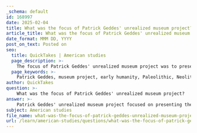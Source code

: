 ```yaml
---
_schema: default
id: 168997
date: 2025-02-04
title: What was the focus of Patrick Geddes' unrealized museum project?
article_title: What was the focus of Patrick Geddes' unrealized museum project?
date_format: MMM DD, YYYY
post_on_text: Posted on
seo:
  title: QuickTakes | American studies
  page_description: >-
    The focus of Patrick Geddes' unrealized museum project was to present the history of early humanity through local antiquities, with an emphasis on the Paleolithic, Neolithic, and Bronze Ages, and to enhance educational experiences through various media, aligning with the cultural goals of the Zionist movement.
  page_keywords: >-
    Patrick Geddes, museum project, early humanity, Paleolithic, Neolithic, Bronze Ages, local antiquities, educational experience, historical narrative, cultural significance, heritage, Zionist movement, Hebrew University, ideological confirmation, public understanding, colonial influences
author: QuickTakes
question: >-
    What was the focus of Patrick Geddes' unrealized museum project?
answer: >-
    Patrick Geddes' unrealized museum project focused on presenting the history of early humanity, specifically the Paleolithic, Neolithic, and Bronze Ages, through local antiquities. His vision included not only the display of these artifacts but also the use of reproductions, figures, friezes, and illustrated guides to enhance the educational experience. Geddes aimed to create a narrative that would reflect the historical and cultural significance of these periods, particularly in the context of the region's heritage.\n\nInvited to Jerusalem by the Zionist Commission in 1919, Geddes was also involved in planning the Hebrew University on Mount Scopus and served as a consultant for the Mandatory government of Jerusalem. His proposed museum was intended to serve as a means of cultural affirmation and education, aligning with the broader ideological goals of the Zionist movement during that period. This project illustrates how museums can act as sites of ideological confirmation, shaping public understanding of history and culture under colonial influences.
subject: American studies
file_name: what-was-the-focus-of-patrick-geddes-unrealized-museum-project.md
url: /learn/american-studies/questions/what-was-the-focus-of-patrick-geddes-unrealized-museum-project
---
```


&nbsp;